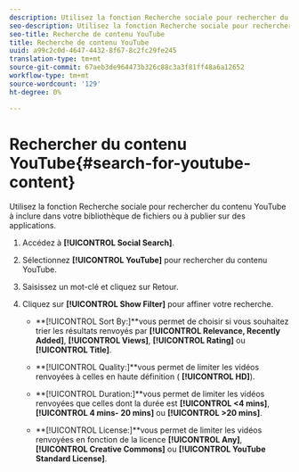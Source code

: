 ```yaml
---
description: Utilisez la fonction Recherche sociale pour rechercher du contenu YouTube à inclure dans votre bibliothèque de fichiers ou à publier sur des applications.
seo-description: Utilisez la fonction Recherche sociale pour rechercher du contenu YouTube à inclure dans votre bibliothèque de fichiers ou à publier sur des applications.
seo-title: Recherche de contenu YouTube
title: Recherche de contenu YouTube
uuid: a99c2c0d-4647-4432-8f67-8c2fc29fe245
translation-type: tm+mt
source-git-commit: 67aeb3de964473b326c88c3a3f81ff48a6a12652
workflow-type: tm+mt
source-wordcount: '129'
ht-degree: 0%

---
```



# Rechercher du contenu YouTube{#search-for-youtube-content}

Utilisez la fonction Recherche sociale pour rechercher du contenu YouTube à inclure dans votre bibliothèque de fichiers ou à publier sur des applications.

1. Accédez à **[!UICONTROL Social Search]**.
1. Sélectionnez **[!UICONTROL YouTube]** pour rechercher du contenu YouTube.
1. Saisissez un mot-clé et cliquez sur Retour.
1. Cliquez sur **[!UICONTROL Show Filter]** pour affiner votre recherche.

   * **[!UICONTROL Sort By:]**vous permet de choisir si vous souhaitez trier les résultats renvoyés par **[!UICONTROL Relevance, Recently Added]**, **[!UICONTROL Views]**, **[!UICONTROL Rating]** ou **[!UICONTROL Title]**.

   * **[!UICONTROL Quality:]**vous permet de limiter les vidéos renvoyées à celles en haute définition ( **[!UICONTROL HD]**).

   * **[!UICONTROL Duration:]**vous permet de limiter les vidéos renvoyées que celles dont la durée est **[!UICONTROL <4 mins]**, **[!UICONTROL 4 mins- 20 mins]** ou **[!UICONTROL >20 mins]**.

   * **[!UICONTROL License:]**vous permet de limiter les vidéos renvoyées en fonction de la licence **[!UICONTROL Any]**, **[!UICONTROL Creative Commons]** ou **[!UICONTROL YouTube Standard License]**.

